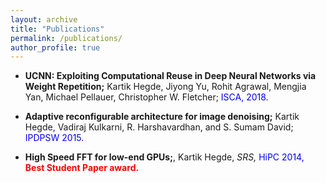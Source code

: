 ```yaml
---
layout: archive
title: "Publications"
permalink: /publications/
author_profile: true
---
```


- **UCNN: Exploiting Computational Reuse in Deep Neural Networks via Weight Repetition;** Kartik Hegde, Jiyong Yu, Rohit Agrawal, Mengjia Yan, Michael Pellauer, Christopher W. Fletcher; <span style="color:blue"> ISCA, 2018.  </span> 

- **Adaptive reconfigurable architecture for image denoising;** Kartik Hegde, Vadiraj Kulkarni, R. Harshavardhan, and S. Sumam David; <span style="color:blue"> IPDPSW 2015. </span> 

- **High Speed FFT for low-end GPUs;**, Kartik Hegde, *SRS,* <span style="color:blue"> HiPC 2014, </span> <span style="color:red"> **Best Student Paper award.** </span>
